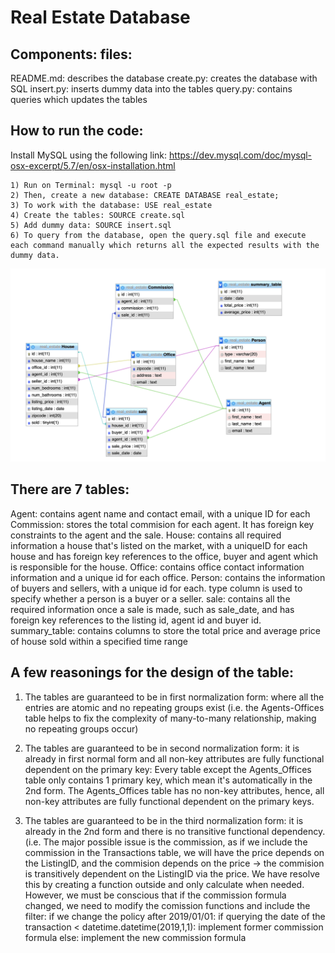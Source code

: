 # Real Estate Database 

## Components: files:

README.md: describes the database
create.py: creates the database with SQL
insert.py: inserts dummy data into the tables
query.py: contains queries which updates the tables


## How to run the code:

Install MySQL using the following link: https://dev.mysql.com/doc/mysql-osx-excerpt/5.7/en/osx-installation.html

	1) Run on Terminal: mysql -u root -p
	2) Then, create a new database: CREATE DATABASE real_estate;
	3) To work with the database: USE real_estate
	4) Create the tables: SOURCE create.sql 
	5) Add dummy data: SOURCE insert.sql
	6) To query from the database, open the query.sql file and execute each command manually which returns all the expected results with the dummy data.
	
![alt text](https://raw.githubusercontent.com/tanhakate/real_estate/master/real_estate_design.png)

## There are 7 tables:

Agent: contains agent name and contact email, with a unique ID for each 
Commission: stores the total commision for each agent. It has foreign key constraints to the agent and the sale. 
House: contains all required information a house that's listed on the market, with a uniqueID for each house and has foreign key references to the office, buyer and agent which is responsible for the house. 
Office: contains office contact information information and a unique id for each office. 
Person: contains the information of buyers and sellers, with a unique id for each. type column is used to specify whether a person is a buyer or a seller. 
sale: contains all the required information once a sale is made, such as sale_date, and has foreign key references to the listing id, agent id and buyer id. 
summary_table: contains columns to store the total price and average price of house sold within a specified time range 

## A few reasonings for the design of the table:

1) The tables are guaranteed to be in first normalization form: where all the entries are atomic and no repeating groups exist (i.e. the Agents-Offices table helps to fix the complexity of many-to-many relationship, making no repeating groups occur)

2) The tables are guaranteed to be in second normalization form: it is already in first normal form and all non-key attributes are fully functional dependent on the primary key: Every table except the Agents_Offices table only contains 1 primary key, which mean it's automatically in the 2nd form. The Agents_Offices table has no non-key attributes, hence, all non-key attributes are fully functional dependent on the primary keys.

3) The tables are guaranteed to be in the third normalization form: it is already in the 2nd form and there is no transitive functional dependency. (i.e. The major possible issue is the commission, as if we include the commission in the Transactions table, we will have the price depends on the ListingID, and the commision depends on the price -> the commision is transitively dependent on the ListingID via the price. We have resolve this by creating a function outside and only calculate when needed. 
However, we must be conscious that if the commission formula changed, we need to modify the comission functions and include the filter: if we change the policy after 2019/01/01: 
if querying the date of the transaction < datetime.datetime(2019,1,1): implement former commission formula else: implement the new commission formula

